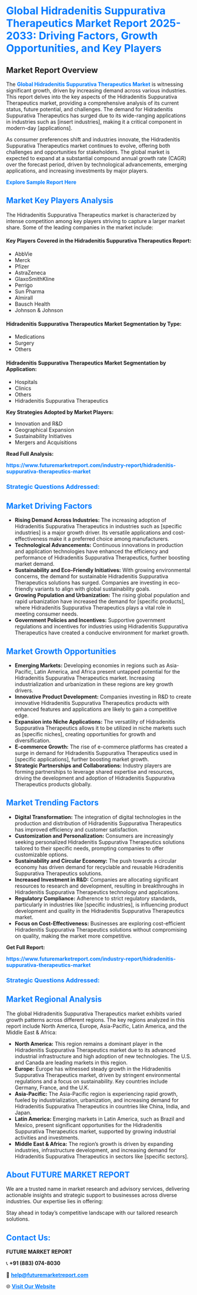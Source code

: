 <h1 style="color: #007BFF;">Global Hidradenitis Suppurativa Therapeutics Market Report 2025-2033: Driving Factors, Growth Opportunities, and Key Players</h1>

<section id="overview">
<h2>Market Report Overview</h2>
<p>The <a href="https://www.futuremarketreport.com/industry-report/hidradenitis-suppurativa-therapeutics-market" style="color: #007BFF; text-decoration: none;"><strong>Global Hidradenitis Suppurativa Therapeutics Market</strong></a> is witnessing significant growth, driven by increasing demand across various industries. This report delves into the key aspects of the Hidradenitis Suppurativa Therapeutics market, providing a comprehensive analysis of its current status, future potential, and challenges. The demand for Hidradenitis Suppurativa Therapeutics has surged due to its wide-ranging applications in industries such as [insert industries], making it a critical component in modern-day [applications].</p>
<p>As consumer preferences shift and industries innovate, the Hidradenitis Suppurativa Therapeutics market continues to evolve, offering both challenges and opportunities for stakeholders. The global market is expected to expand at a substantial compound annual growth rate (CAGR) over the forecast period, driven by technological advancements, emerging applications, and increasing investments by major players.</p>
</section>

<section id="overview">
<p><a href="https://www.futuremarketreport.com/request-sample/reportId=127137" style="color: #007BFF; text-decoration: none;"><strong>Explore Sample Report Here</strong></a></p>
</section>

<section id="key-players">
<h2 style="color: #007BFF;">Market Key Players Analysis</h2>
<p>The Hidradenitis Suppurativa Therapeutics market is characterized by intense competition among key players striving to capture a larger market share. Some of the leading companies in the market include:</p>
<h4>Key Players Covered in the Hidradenitis Suppurativa Therapeutics Report:</h4>
<ul><li>AbbVie</li><li>Merck</li><li>Pfizer</li><li>AstraZeneca</li><li>GlaxoSmithKline</li><li>Perrigo</li><li>Sun Pharma</li><li>Almirall</li><li>Bausch Health</li><li>Johnson &amp; Johnson</li></ul>
<h4>Hidradenitis Suppurativa Therapeutics Market Segmentation by Type:</h4>
<ul><li>Medications</li><li>Surgery</li><li>Others</li></ul>

<h4>Hidradenitis Suppurativa Therapeutics Market Segmentation by Application:</h4>
<ul><li>Hospitals</li><li>Clinics</li><li>Others</li><li>Hidradenitis Suppurativa Therapeutics</li></ul>
<p><strong>Key Strategies Adopted by Market Players:</strong></p>
<ul>
<li>Innovation and R&D</li>
<li>Geographical Expansion</li>
<li>Sustainability Initiatives</li>
<li>Mergers and Acquisitions</li>
</ul>
</section>

<section>
<p><strong>Read Full Analysis: </strong></p><a href="https://www.futuremarketreport.com/industry-report/hidradenitis-suppurativa-therapeutics-market" style="color: #007BFF; text-decoration: none;"><strong>https://www.futuremarketreport.com/industry-report/hidradenitis-suppurativa-therapeutics-market</strong></a>
<h3 style="color: #007BFF;">Strategic Questions Addressed:</h3>
</section>

<section id="driving-factors">
<h2 style="color: #007BFF;">Market Driving Factors</h2>
<ul>
<li><strong>Rising Demand Across Industries:</strong> The increasing adoption of Hidradenitis Suppurativa Therapeutics in industries such as [specific industries] is a major growth driver. Its versatile applications and cost-effectiveness make it a preferred choice among manufacturers.</li>
<li><strong>Technological Advancements:</strong> Continuous innovations in production and application technologies have enhanced the efficiency and performance of Hidradenitis Suppurativa Therapeutics, further boosting market demand.</li>
<li><strong>Sustainability and Eco-Friendly Initiatives:</strong> With growing environmental concerns, the demand for sustainable Hidradenitis Suppurativa Therapeutics solutions has surged. Companies are investing in eco-friendly variants to align with global sustainability goals.</li>
<li><strong>Growing Population and Urbanization:</strong> The rising global population and rapid urbanization have increased the demand for [specific products], where Hidradenitis Suppurativa Therapeutics plays a vital role in meeting consumer needs.</li>
<li><strong>Government Policies and Incentives:</strong> Supportive government regulations and incentives for industries using Hidradenitis Suppurativa Therapeutics have created a conducive environment for market growth.</li>
</ul>
</section>

<section id="growth-opportunities">
<h2 style="color: #007BFF;">Market Growth Opportunities</h2>
<ul>
<li><strong>Emerging Markets:</strong> Developing economies in regions such as Asia-Pacific, Latin America, and Africa present untapped potential for the Hidradenitis Suppurativa Therapeutics market. Increasing industrialization and urbanization in these regions are key growth drivers.</li>
<li><strong>Innovative Product Development:</strong> Companies investing in R&D to create innovative Hidradenitis Suppurativa Therapeutics products with enhanced features and applications are likely to gain a competitive edge.</li>
<li><strong>Expansion into Niche Applications:</strong> The versatility of Hidradenitis Suppurativa Therapeutics allows it to be utilized in niche markets such as [specific niches], creating opportunities for growth and diversification.</li>
<li><strong>E-commerce Growth:</strong> The rise of e-commerce platforms has created a surge in demand for Hidradenitis Suppurativa Therapeutics used in [specific applications], further boosting market growth.</li>
<li><strong>Strategic Partnerships and Collaborations:</strong> Industry players are forming partnerships to leverage shared expertise and resources, driving the development and adoption of Hidradenitis Suppurativa Therapeutics products globally.</li>
</ul>
</section>

<section id="trending-factors">
<h2 style="color: #007BFF;">Market Trending Factors</h2>
<ul>
<li><strong>Digital Transformation:</strong> The integration of digital technologies in the production and distribution of Hidradenitis Suppurativa Therapeutics has improved efficiency and customer satisfaction.</li>
<li><strong>Customization and Personalization:</strong> Consumers are increasingly seeking personalized Hidradenitis Suppurativa Therapeutics solutions tailored to their specific needs, prompting companies to offer customizable options.</li>
<li><strong>Sustainability and Circular Economy:</strong> The push towards a circular economy has driven demand for recyclable and reusable Hidradenitis Suppurativa Therapeutics solutions.</li>
<li><strong>Increased Investment in R&D:</strong> Companies are allocating significant resources to research and development, resulting in breakthroughs in Hidradenitis Suppurativa Therapeutics technology and applications.</li>
<li><strong>Regulatory Compliance:</strong> Adherence to strict regulatory standards, particularly in industries like [specific industries], is influencing product development and quality in the Hidradenitis Suppurativa Therapeutics market.</li>
<li><strong>Focus on Cost-Effectiveness:</strong> Businesses are exploring cost-efficient Hidradenitis Suppurativa Therapeutics solutions without compromising on quality, making the market more competitive.</li>
</ul>
</section>

<section>
<p><strong>Get Full Report: </strong></p><a href="https://www.futuremarketreport.com/industry-report/hidradenitis-suppurativa-therapeutics-market" style="color: #007BFF; text-decoration: none;"><strong>https://www.futuremarketreport.com/industry-report/hidradenitis-suppurativa-therapeutics-market</strong></a>
<h3 style="color: #007BFF;">Strategic Questions Addressed:</h3>
</section>


<section id="regional-analysis">
<h2 style="color: #007BFF;">Market Regional Analysis</h2>
<p>The global Hidradenitis Suppurativa Therapeutics market exhibits varied growth patterns across different regions. The key regions analyzed in this report include North America, Europe, Asia-Pacific, Latin America, and the Middle East & Africa:</p>
<ul>
<li><strong>North America:</strong> This region remains a dominant player in the Hidradenitis Suppurativa Therapeutics market due to its advanced industrial infrastructure and high adoption of new technologies. The U.S. and Canada are leading markets in this region.</li>
<li><strong>Europe:</strong> Europe has witnessed steady growth in the Hidradenitis Suppurativa Therapeutics market, driven by stringent environmental regulations and a focus on sustainability. Key countries include Germany, France, and the U.K.</li>
<li><strong>Asia-Pacific:</strong> The Asia-Pacific region is experiencing rapid growth, fueled by industrialization, urbanization, and increasing demand for Hidradenitis Suppurativa Therapeutics in countries like China, India, and Japan.</li>
<li><strong>Latin America:</strong> Emerging markets in Latin America, such as Brazil and Mexico, present significant opportunities for the Hidradenitis Suppurativa Therapeutics market, supported by growing industrial activities and investments.</li>
<li><strong>Middle East & Africa:</strong> The region’s growth is driven by expanding industries, infrastructure development, and increasing demand for Hidradenitis Suppurativa Therapeutics in sectors like [specific sectors].</li>
</ul>
</section>

<footer>
<h2 style="color: #007BFF;">About FUTURE MARKET REPORT</h2>
<p>We are a trusted name in market research and advisory services, delivering actionable insights and strategic support to businesses across diverse industries. Our expertise lies in offering:</p>

<p>Stay ahead in today’s competitive landscape with our tailored research solutions.</p>

<h2 style="color: #007BFF;">Contact Us:</h2>
<p><strong>FUTURE MARKET REPORT</strong></p>
<p>📞 <strong>+91 (883) 074-8030</strong></p>
<p>📧 <strong><a href="mailto:help@futuremarketreport.com" style="color: #007BFF;">help@futuremarketreport.com</a></strong></p>
<p>🌐 <strong><a href="https://www.futuremarketreport.com/" style="color: #007BFF;">Visit Our Website</a></strong></p>
</footer>